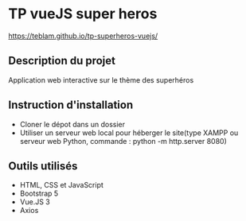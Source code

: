 # TP vueJS super heros

https://teblam.github.io/tp-superheros-vuejs/

## Description du projet

Application web interactive sur le thème des superhéros

## Instruction d'installation

- Cloner le dépot dans un dossier
- Utiliser un serveur web local pour héberger le site(type XAMPP ou serveur web Python, commande : python -m http.server 8080)

## Outils utilisés

- HTML, CSS et JavaScript
- Bootstrap 5
- Vue.JS 3
- Axios
